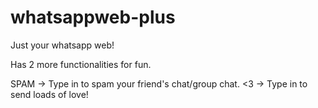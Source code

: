 # whatsappweb-plus

Just your whatsapp web!

Has 2 more functionalities for fun.

SPAM -> Type in to spam your friend's chat/group chat.
<3 -> Type in to send loads of love!
